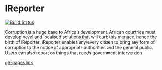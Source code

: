 # IReporter
[![Build Status](https://travis-ci.com/bmugenya/IReporter.svg?branch=ch-test-endpoints-162346523)](https://travis-ci.com/bmugenya/IReporter)

Corruption is a huge bane to Africa’s development. African countries must develop novel and
localised solutions that will curb this menace, hence the birth of iReporter. iReporter enables
any/every citizen to bring any form of corruption to the notice of appropriate authorities and the
general public. Users can also report on things that needs government intervention

[gh-pages link](https://bmugenya.github.io/IReporter/UI)

